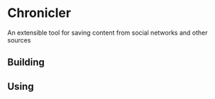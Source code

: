# Chronicler
An extensible tool for saving content from social networks and other sources

## Building

## Using
